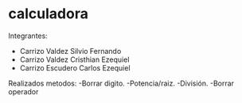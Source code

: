 # calculadora
Integrantes:

- Carrizo Valdez Silvio Fernando
- Carrizo Valdez Cristhian Ezequiel
- Carrizo Escudero Carlos Ezequiel

Realizados metodos:
-Borrar digito.
-Potencia/raiz.
-División.
-Borrar operador
